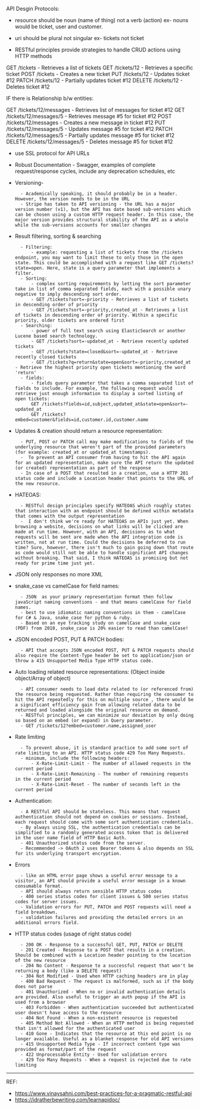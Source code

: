 API Desgin Protocols:

- resource should be noun (name of thing) not a verb (action) ex- nouns would be ticket, user and customer.

- uri should be plural not singular ex- tickets not ticket

- RESTful principles provide strategies to handle CRUD actions using HTTP methods

GET /tickets - Retrieves a list of tickets
GET /tickets/12 - Retrieves a specific ticket
POST /tickets - Creates a new ticket
PUT /tickets/12 - Updates ticket #12
PATCH /tickets/12 - Partially updates ticket #12
DELETE /tickets/12 - Deletes ticket #12

IF there is Relationship b/w entities:

GET /tickets/12/messages - Retrieves list of messages for ticket #12
GET /tickets/12/messages/5 - Retrieves message #5 for ticket #12
POST /tickets/12/messages - Creates a new message in ticket #12
PUT /tickets/12/messages/5 - Updates message #5 for ticket #12
PATCH /tickets/12/messages/5 - Partially updates message #5 for ticket #12
DELETE /tickets/12/messages/5 - Deletes message #5 for ticket #12

- use SSL protocol for API URLs
- Robust Documentation - Swagger, examples of complete request/response cycles, include any deprecation schedules, etc
- Versioning-

      	- Academically speaking, it should probably be in a header. However, the version needs to be in the URL
      	- Stripe has taken to API versioning - the URL has a major version number (v1), but the API has date based sub-versions which can be chosen using a custom HTTP request header. In this case, the major version provides structural stability of the API as a whole while the sub-versions accounts for smaller changes

- Result filtering, sorting & searching

      	- Filtering:
      		- example: requesting a list of tickets from the /tickets endpoint, you may want to limit these to only those in the open state. This could be accomplished with a request like GET /tickets?state=open. Here, state is a query parameter that implements a filter.
      	- Sorting:
      		- complex sorting requirements by letting the sort parameter take in list of comma separated fields, each with a possible unary negative to imply descending sort order.
      		- GET /tickets?sort=-priority - Retrieves a list of tickets in descending order of priority
      		- GET /tickets?sort=-priority,created_at - Retrieves a list of tickets in descending order of priority. Within a specific priority, older tickets are ordered first
      	- Searching:
      		- power of full text search using ElasticSearch or another Lucene based search technology.
      		- GET /tickets?sort=-updated_at - Retrieve recently updated tickets
      		- GET /tickets?state=closed&sort=-updated_at - Retrieve recently closed tickets
      		- GET /tickets?q=return&state=open&sort=-priority,created_at - Retrieve the highest priority open tickets mentioning the word 'return'
      	- fields:
      		- fields query parameter that takes a comma separated list of fields to include. For example, the following request would retrieve just enough information to display a sorted listing of open tickets:
      		GET /tickets?fields=id,subject,updated_at&state=open&sort=-updated_at
      		GET /tickets?embed=customer&fields=id,customer.id,customer.name

- Updates & creation should return a resource representation:

      	- PUT, POST or PATCH call may make modifications to fields of the underlying resource that weren't part of the provided parameters (for example: created_at or updated_at timestamps).
      	-  To prevent an API consumer from having to hit the API again for an updated representation, make sure the API return the updated (or created) representation as part of the response
      	- In case of a POST that resulted in a creation, use a HTTP 201 status code and include a Location header that points to the URL of the new resource.

- HATEOAS:

      	- RESTful design principles specify HATEOAS which roughly states that interaction with an endpoint should be defined within metadata that comes with the output representation
      	-  I don't think we're ready for HATEOAS on APIs just yet. When browsing a website, decisions on what links will be clicked are made at run time. However, with an API, decisions as to what requests will be sent are made when the API integration code is written, not at run time. Could the decisions be deferred to run time? Sure, however, there isn't much to gain going down that route as code would still not be able to handle significant API changes without breaking. That said, I think HATEOAS is promising but not ready for prime time just yet.

- JSON only responses no more XML

- snake_case vs camelCase for field names:

      	- JSON  as your primary representation format then follow javaScript naming conventions - and that means camelCase for field names.
      	- best to use idiomatic naming conventions in them - camelCase for C# & Java, snake_case for python & ruby.
      	- Based on an eye tracking study on camelCase and snake_case (PDF) from 2010, snake_case is 20% easier to read than camelCase!

- JSON encoded POST, PUT & PATCH bodies:

      	- API that accepts JSON encoded POST, PUT & PATCH requests should also require the Content-Type header be set to application/json or throw a 415 Unsupported Media Type HTTP status code.

- Auto loading related resource representations: (Object inside object/Array of object)

      	- API consumer needs to load data related to (or referenced from) the resource being requested. Rather than requiring the consumer to hit the API repeatedly for this on multiple source , there would be a significant efficiency gain from allowing related data to be returned and loaded alongside the original resource on demand.
      	- RESTful principles, we can minimize our deviation by only doing so based on an embed (or expand) in Query parameter.
      	- GET /tickets/12?embed=customer.name,assigned_user

- Rate limiting

      	- To prevent abuse, it is standard practice to add some sort of rate limiting to an API. HTTP status code 429 Too Many Requests.
      	- minimum, include the following headers:
      		- X-Rate-Limit-Limit - The number of allowed requests in the current period
      		- X-Rate-Limit-Remaining - The number of remaining requests in the current period
      		- X-Rate-Limit-Reset - The number of seconds left in the current period

- Authentication:

      	- A RESTful API should be stateless. This means that request authentication should not depend on cookies or sessions. Instead, each request should come with some sort authentication credentials.
      	- By always using SSL, the authentication credentials can be simplified to a randomly generated access token that is delivered in the user name field of HTTP Basic Auth.
      	- 401 Unauthorized status code from the server.
      	- Recommended -> OAuth 2 uses Bearer tokens & also depends on SSL for its underlying transport encryption.

- Errors

      	- like an HTML error page shows a useful error message to a visitor, an API should provide a useful error message in a known consumable format.
      	- API should always return sensible HTTP status codes
      	- 400 series status codes for client issues & 500 series status codes for server issues.
      	- Validation errors for PUT, PATCH and POST requests will need a field breakdown.
      	- validation failures and providing the detailed errors in an additional errors field.

- HTTP status codes (usage of right status code)

      	- 200 OK - Response to a successful GET, PUT, PATCH or DELETE
      	- 201 Created - Response to a POST that results in a creation. Should be combined with a Location header pointing to the location of the new resource
      	- 204 No Content - Response to a successful request that won't be returning a body (like a DELETE request)
      	- 304 Not Modified - Used when HTTP caching headers are in play
      	- 400 Bad Request - The request is malformed, such as if the body does not parse
      	- 401 Unauthorized - When no or invalid authentication details are provided. Also useful to trigger an auth popup if the API is used from a browser
      	- 403 Forbidden - When authentication succeeded but authenticated user doesn't have access to the resource
      	- 404 Not Found - When a non-existent resource is requested
      	- 405 Method Not Allowed - When an HTTP method is being requested that isn't allowed for the authenticated user
      	- 410 Gone - Indicates that the resource at this end point is no longer available. Useful as a blanket response for old API versions
      	- 415 Unsupported Media Type - If incorrect content type was provided as format/part of the request
      	- 422 Unprocessable Entity - Used for validation errors
      	- 429 Too Many Requests - When a request is rejected due to rate limiting

---

REF:

- https://www.vinaysahni.com/best-practices-for-a-pragmatic-restful-api
- https://idratherbewriting.com/learnapidoc/
